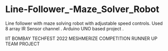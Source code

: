 # Line-Follower_-Maze_Solver_Robot
Line follower with maze solving robot with adjustable speed controls. Used 8 array IR Sensor channel . Arduino UNO based project . 

IIT BOMBAY TECHFEST 2022 MESHMERIZE COMPETITION RUNNER UP TEAM PROJECT
